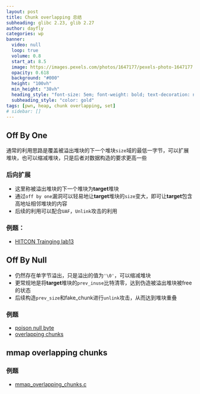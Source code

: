 ```yaml
---
layout: post
title: Chunk overlapping 总结 
subheading: glibc 2.23, glib 2.27
author: dayfly
categories: wp
banner:
  video: null
  loop: true
  volume: 0.8
  start_at: 8.5
  image: https://images.pexels.com/photos/1647177/pexels-photo-1647177.jpeg
  opacity: 0.618
  background: "#000"
  height: "100vh"
  min_height: "38vh"
  heading_style: "font-size: 5em; font-weight: bold; text-decoration: none; min-width: 1100px"
  subheading_style: "color: gold"
tags: [pwn, heap, chunk overlapping, set]
# sidebar: []
---
```


## Off By One

通常的利用思路是覆盖被溢出堆块的下一个堆块`size`域的最低一字节，可以扩展堆块，也可以缩减堆块，只是后者对数据构造的要求更高一些

### 后向扩展

- 这里称被溢出堆块的下一个堆块为**target**堆块
- 通过`off by one`漏洞可以轻易地让**target**堆块的`size`变大，即可让**target**包含高地址相邻堆块的内容
- 后续的利用可以配合`UAF`，`Unlink`攻击的利用

### 例题：

- [HITCON Trainging lab13][4]

## Off By Null

- 仍然存在单字节溢出，只是溢出的值为`'\0'`，可以缩减堆块
- 更常规地是将**target**堆块的`prev_inuse`比特清零，达到伪造被溢出堆块被free的状态
- 后续构造`prev_size`和fake_chunk进行`unlink`攻击，从而达到堆块重叠

### 例题

- [poison null byte][1]
- [overlapping chunks][2]

## mmap overlapping chunks 

### 例题

- [mmap_overlapping_chunks.c][3]


  [1]: https://github.com/shellphish/how2heap/blob/master/glibc_2.27/poison_null_byte.c
  [2]: https://github.com/shellphish/how2heap/blob/master/glibc_2.27/overlapping_chunks.c
  [3]: https://github.com/shellphish/how2heap/blob/master/glibc_2.27/mmap_overlapping_chunks.c
  [4]: https://github.com/scwuaptx/HITCON-Training/tree/master/LAB/lab13